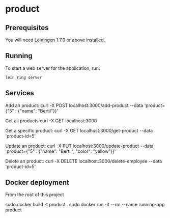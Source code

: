 # product


## Prerequisites

You will need [Leiningen][1] 1.7.0 or above installed.

[1]: https://github.com/technomancy/leiningen

## Running

To start a web server for the application, run:

    lein ring server


## Services
Add an product:
curl -X POST localhost:3000/add-product --data 'product={"5" : {"name": "Bertil"}}'

Get all products
curl -X GET localhost:3000

Get a specific product:
curl -X GET localhost:3000/get-product --data 'product-id=5'

Update an product:
curl -X PUT localhost:3000/update-product --data 'product={"5" : {"name": "Bertil", "color": "yellow"}}'

Delete an product:
curl -X DELETE localhost:3000/delete-employee --data 'product-id=5'

## Docker deployment

From the root of this project

sudo docker build -t product .
sudo docker run -it --rm --name running-app product

